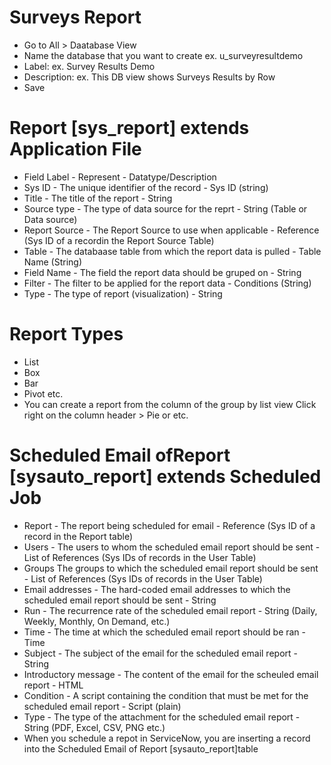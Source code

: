 # Surveys Report
- Go to All > Daatabase View
- Name the database that you want to create ex. u_surveyresultdemo
- Label: ex. Survey Results Demo
- Description: ex. This DB view shows Surveys Results by Row
- Save 

# Report [sys_report] extends Application File
- Field Label - Represent - Datatype/Description
- Sys ID - The unique identifier of the record - Sys ID (string)
- Title - The title of the report - String
- Source type - The type of data source for the reprt - String (Table or Data source)
- Report Source - The Report Source to use when applicable - Reference (Sys ID of a recordin the Report Source Table)
- Table - The databaase table from which the report data is pulled - Table Name (String)
- Field Name - The field the report data should be gruped on - String
- Filter - The filter to be applied for the report data - Conditions (String)
- Type - The type of report (visualization) - String

# Report Types
- List
- Box
- Bar
- Pivot etc. 
- You can create a report from the column of the group by list view Click right on the column header > Pie or etc. 

# Scheduled Email ofReport [sysauto_report] extends Scheduled Job
- Report - The report being scheduled for email - Reference (Sys ID of a record in the Report table)
- Users - The users to whom the scheduled email report should be sent - List of References (Sys IDs of records in the User Table)
- Groups The groups to which the scheduled email report should be sent - List of References (Sys IDs of records in the User Table)
- Email addresses - The hard-coded email addresses to which the scheduled email report should be sent - String
- Run - The recurrence rate of the scheduled email report - String (Daily, Weekly, Monthly, On Demand, etc.)
- Time - The time at which the scheduled email report should be ran - Time
- Subject - The subject of the email for the scheduled email report - String
- Introductory message - The content of the email for the scheuled email report - HTML
- Condition - A script containing the condition that must be met for the scheduled email report - Script (plain)
- Type - The type of the attachment for the scheduled email report - String (PDF, Excel, CSV, PNG etc.)
- When you schedule a repot in ServiceNow, you are inserting a record into the Scheduled Email of Report [sysauto_report]table